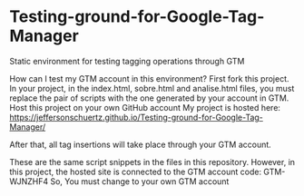 # Testing-ground-for-Google-Tag-Manager
Static environment for testing tagging operations through GTM

How can I test my GTM account in this environment?
First fork this project.
In your project, in the index.html, sobre.html and analise.html files, you must replace the pair of scripts with the one generated by your account in GTM.
Host this project on your own GitHub account
My project is hosted here: https://jeffersonschuertz.github.io/Testing-ground-for-Google-Tag-Manager/

After that, all tag insertions will take place through your GTM account.

These are the same script snippets in the files in this repository. 
However, in this project, the hosted site is connected to the GTM account code: GTM-WJNZHF4
So, You must change to your own GTM account
